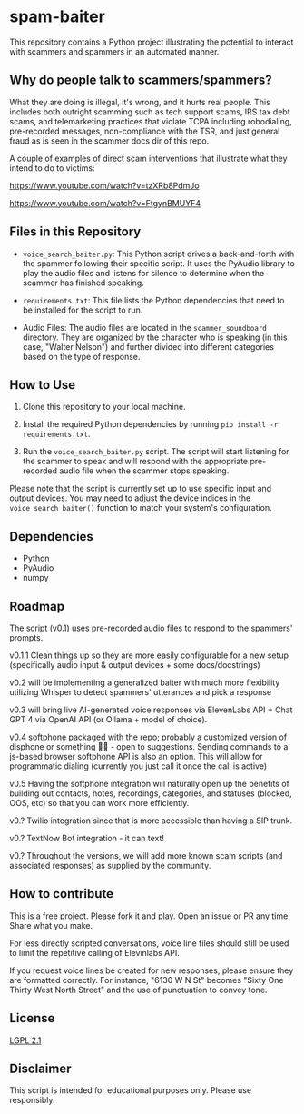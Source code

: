 # spam-baiter
This repository contains a Python project illustrating the potential to interact with scammers and spammers in an automated manner.

## Why do people talk to scammers/spammers?
What they are doing is illegal, it's wrong, and it hurts real people. This includes both outright scamming such as tech support scams, IRS tax debt scams, and telemarketing practices that violate TCPA including robodialing, pre-recorded messages, non-compliance with the TSR, and just general fraud as is seen in the scammer docs dir of this repo.

A couple of examples of direct scam interventions that illustrate what they intend to do to victims:

https://www.youtube.com/watch?v=tzXRb8PdmJo

https://www.youtube.com/watch?v=FtgynBMUYF4

## Files in this Repository

- `voice_search_baiter.py`: This Python script drives a back-and-forth with the spammer following their specific script. It uses the PyAudio library to play the audio files and listens for silence to determine when the scammer has finished speaking.

- `requirements.txt`: This file lists the Python dependencies that need to be installed for the script to run.

- Audio Files: The audio files are located in the `scammer_soundboard` directory. They are organized by the character who is speaking (in this case, "Walter Nelson") and further divided into different categories based on the type of response.

## How to Use

1. Clone this repository to your local machine.

2. Install the required Python dependencies by running `pip install -r requirements.txt`.

3. Run the `voice_search_baiter.py` script. The script will start listening for the scammer to speak and will respond with the appropriate pre-recorded audio file when the scammer stops speaking.

Please note that the script is currently set up to use specific input and output devices. You may need to adjust the device indices in the `voice_search_baiter()` function to match your system's configuration.

## Dependencies

- Python
- PyAudio
- numpy

## Roadmap
The script (v0.1) uses pre-recorded audio files to respond to the spammers' prompts.

v0.1.1 Clean things up so they are more easily configurable for a new setup (specifically audio input & output devices + some docs/docstrings)

v0.2 will be implementing a generalized baiter with much more flexibility utilizing Whisper to detect spammers' utterances and pick a response

v0.3 will bring live AI-generated voice responses via ElevenLabs API + Chat GPT 4 via OpenAI API (or Ollama + model of choice).

v0.4 softphone packaged with the repo; probably a customized version of disphone or something 🤷‍♂️ - open to suggestions. Sending commands to a js-based browser softphone API is also an option. This will allow for programmatic dialing (currently you just call it once the call is active)

v0.5 Having the softphone integration will naturally open up the benefits of building out contacts, notes, recordings, categories, and statuses (blocked, OOS, etc) so that you can work more efficiently.

v0.? Twilio integration since that is more accessible than having a SIP trunk.

v0.? TextNow Bot integration - it can text!

v0.? Throughout the versions, we will add more known scam scripts (and associated responses) as supplied by the community.

## How to contribute
This is a free project. Please fork it and play. Open an issue or PR any time. Share what you make.

For less directly scripted conversations, voice line files should still be used to limit the repetitive calling of Elevinlabs API.

If you request voice lines be created for new responses, please ensure they are formatted correctly. For instance, "6130 W N St" becomes "Sixty One Thirty West North Street" and the use of punctuation to convey tone.

## License

[LGPL 2.1](https://choosealicense.com/licenses/lgpl-2.1/)

## Disclaimer

This script is intended for educational purposes only. Please use responsibly.
